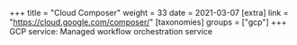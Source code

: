 +++
title = "Cloud Composer"
weight = 33
date = 2021-03-07
[extra]
link = "https://cloud.google.com/composer/"
[taxonomies]
groups = ["gcp"]
+++
GCP service: Managed workflow orchestration service

